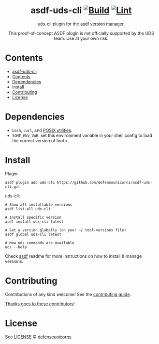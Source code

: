 <div align="center">

# asdf-uds-cli [![Build](https://github.com/defenseunicorns/asdf-uds-cli/actions/workflows/build.yml/badge.svg)](https://github.com/defenseunicorns/asdf-uds-cli/actions/workflows/build.yml) [![Lint](https://github.com/defenseunicorns/asdf-uds-cli/actions/workflows/lint.yml/badge.svg)](https://github.com/defenseunicorns/asdf-uds-cli/actions/workflows/lint.yml)

[uds-cli](https://github.com/defenseunicorns/uds-cli) plugin for the [asdf version manager](https://asdf-vm.com).

This proof-of-concept ASDF plugin is not officially supported by the UDS team. Use at your own risk.

</div>

# Contents

- [asdf-uds-cli](#asdf-uds-cli--)
- [Contents](#contents)
- [Dependencies](#dependencies)
- [Install](#install)
- [Contributing](#contributing)
- [License](#license)

# Dependencies

- `bash`, `curl`, and [POSIX utilities](https://pubs.opengroup.org/onlinepubs/9699919799/idx/utilities.html).
- `SOME_ENV_VAR`: set this environment variable in your shell config to load the correct version of tool x.

# Install

Plugin:

```shell
asdf plugin add uds-cli https://github.com/defenseunicorns/asdf-uds-cli.git
```

uds-cli:

```shell
# Show all installable versions
asdf list-all uds-cli

# Install specific version
asdf install uds-cli latest

# Set a version globally (on your ~/.tool-versions file)
asdf global uds-cli latest

# Now uds commands are available
uds --help
```

Check [asdf](https://github.com/asdf-vm/asdf) readme for more instructions on how to
install & manage versions.

# Contributing

Contributions of any kind welcome! See the [contributing guide](contributing.md).

[Thanks goes to these contributors](https://github.com/defenseunicorns/asdf-uds-cli/graphs/contributors)!

# License

See [LICENSE](LICENSE) © [defenseunicorns](https://github.com/defenseunicorns/)
